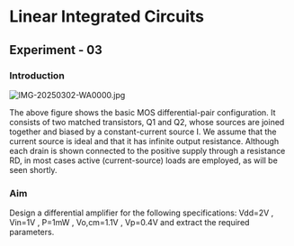 # Linear Integrated Circuits

## Experiment - 03

### Introduction
  ![IMG-20250302-WA0000.jpg](https://github.com/user-attachments/assets/296e3473-ed00-4e61-86e6-6d93b64bdc2e)


  The above figure shows the basic MOS differential-pair configuration. It consists of two matched transistors, Q1 and Q2, whose sources are joined together and biased by a constant-currentsource I.  We assume that the current source is ideal and that ithas infinite output resistance. Although each drain is shown connected to the positive supply
through a resistance RD, in most cases active (current-source) loads are employed, as will be
seen shortly. 
  
### Aim
  Design a differential amplifier for the following specifications: Vdd=2V , Vin=1V , P=1mW , Vo,cm=1.1V , Vp=0.4V and extract the required parameters.
